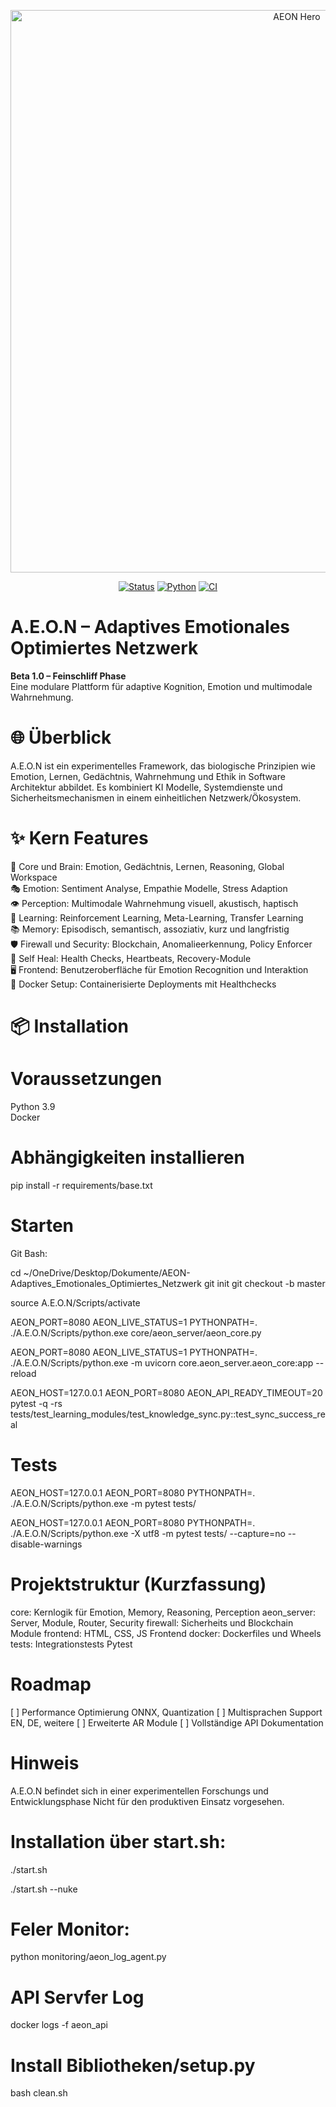 <p align="center">
  <img src="img/AEON_4K_neuron_4k_light.png?v=1" alt="AEON Hero" width="900">
</p>

<p align="center">
  <a href="#"><img alt="Status" src="https://img.shields.io/badge/Status-experimentell-00e0ff"></a>
  <a href="#"><img alt="Python" src="https://img.shields.io/badge/Python-3.9-3776ab"></a>
  <a href="https://github.com/Wendel007639/AEON-Engine/actions"><img alt="CI" src="https://img.shields.io/badge/CI-coming_soon-555"></a>
</p>

# A.E.O.N – Adaptives Emotionales Optimiertes Netzwerk

**Beta 1.0 – Feinschliff Phase**  
Eine modulare Plattform für adaptive Kognition, Emotion und multimodale Wahrnehmung. 



# 🌐 Überblick  
A.E.O.N ist ein experimentelles Framework, das biologische Prinzipien wie Emotion, Lernen, Gedächtnis, Wahrnehmung und Ethik in Software Architektur abbildet. 
Es kombiniert KI Modelle, Systemdienste und Sicherheitsmechanismen in einem einheitlichen Netzwerk/Ökosystem. 



# ✨ Kern Features  
🧠 Core und Brain: Emotion, Gedächtnis, Lernen, Reasoning, Global Workspace  
🎭 Emotion: Sentiment Analyse, Empathie Modelle, Stress Adaption  
👁️ Perception: Multimodale Wahrnehmung visuell, akustisch, haptisch  
🧩 Learning: Reinforcement Learning, Meta-Learning, Transfer Learning  
📚 Memory: Episodisch, semantisch, assoziativ, kurz und langfristig  
🛡️ Firewall und Security: Blockchain, Anomalieerkennung, Policy Enforcer  
🔄 Self Heal: Health Checks, Heartbeats, Recovery-Module  
🖥️ Frontend: Benutzeroberfläche für Emotion Recognition und Interaktion  
🐳 Docker Setup: Containerisierte Deployments mit Healthchecks  



# 📦 Installation  

# Voraussetzungen  
Python 3.9  
Docker 

# Abhängigkeiten installieren
pip install -r requirements/base.txt


# Starten

Git Bash:

cd ~/OneDrive/Desktop/Dokumente/AEON-Adaptives_Emotionales_Optimiertes_Netzwerk
git init
git checkout -b master

source A.E.O.N/Scripts/activate

AEON_PORT=8080 AEON_LIVE_STATUS=1 PYTHONPATH=. ./A.E.O.N/Scripts/python.exe core/aeon_server/aeon_core.py

AEON_PORT=8080 AEON_LIVE_STATUS=1 PYTHONPATH=. ./A.E.O.N/Scripts/python.exe -m uvicorn core.aeon_server.aeon_core:app --reload


AEON_HOST=127.0.0.1 AEON_PORT=8080 AEON_API_READY_TIMEOUT=20 \
pytest -q -rs tests/test_learning_modules/test_knowledge_sync.py::test_sync_success_real


# Tests

AEON_HOST=127.0.0.1 AEON_PORT=8080 PYTHONPATH=. ./A.E.O.N/Scripts/python.exe -m pytest tests/

AEON_HOST=127.0.0.1 AEON_PORT=8080 PYTHONPATH=. ./A.E.O.N/Scripts/python.exe -X utf8 -m pytest tests/ --capture=no --disable-warnings


# Projektstruktur (Kurzfassung)

core: Kernlogik für Emotion, Memory, Reasoning, Perception
aeon_server: Server, Module, Router, Security
firewall: Sicherheits und Blockchain Module
frontend: HTML, CSS, JS Frontend
docker: Dockerfiles und Wheels
tests: Integrationstests Pytest


# Roadmap

[ ] Performance Optimierung ONNX, Quantization
[ ] Multisprachen Support EN, DE, weitere
[ ] Erweiterte AR Module
[ ] Vollständige API Dokumentation


# Hinweis

A.E.O.N befindet sich in einer experimentellen Forschungs und Entwicklungsphase
Nicht für den produktiven Einsatz vorgesehen.


# Installation über start.sh:

./start.sh

./start.sh --nuke


# Feler Monitor:

python monitoring/aeon_log_agent.py


# API Servfer Log

docker logs -f aeon_api


# Install Bibliotheken/setup.py

bash clean.sh



